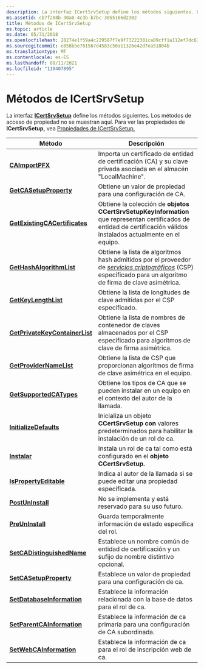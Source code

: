 ```yaml
---
description: La interfaz ICertSrvSetup define los métodos siguientes. Los métodos de acceso de propiedad no se muestran aquí. Para ver las propiedades de ICertSrvSetup, consulte Propiedades de ICertSrvSetup.
ms.assetid: cb7f288b-30a0-4c3b-b7bc-3055166d2302
title: Métodos de ICertSrvSetup
ms.topic: article
ms.date: 05/31/2018
ms.openlocfilehash: 28274e1f59a4c229587f7e9f73222381ca89cff1a112ef7dc633f7a0c32dd434
ms.sourcegitcommit: e858bbe701567d4583c50a11326e42d7ea51804b
ms.translationtype: MT
ms.contentlocale: es-ES
ms.lasthandoff: 08/11/2021
ms.locfileid: "119407895"
---
```

# <a name="methods-of-icertsrvsetup"></a>Métodos de ICertSrvSetup

La interfaz [**ICertSrvSetup**](/windows/desktop/api/Casetup/nn-casetup-icertsrvsetup) define los métodos siguientes. Los métodos de acceso de propiedad no se muestran aquí. Para ver las propiedades de **ICertSrvSetup,** vea [Propiedades de ICertSrvSetup.](properties-of-icertsrvsetup.md)



| Método                                                                         | Descripción                                                                                                                                                                                                                                               |
|--------------------------------------------------------------------------------|-----------------------------------------------------------------------------------------------------------------------------------------------------------------------------------------------------------------------------------------------------------|
| [**CAImportPFX**](/windows/desktop/api/Casetup/nf-casetup-icertsrvsetup-caimportpfx)                               | Importa un certificado de entidad de certificación (CA) y su clave privada asociada en el almacén "LocalMachine".                                                                                                                                          |
| [**GetCASetupProperty**](/windows/desktop/api/Casetup/nf-casetup-icertsrvsetup-getcasetupproperty)                 | Obtiene un valor de propiedad para una configuración de CA.                                                                                                                                                                                                             |
| [**GetExistingCACertificates**](/windows/desktop/api/Casetup/nf-casetup-icertsrvsetup-getexistingcacertificates)   | Obtiene la colección de **objetos CCertSrvSetupKeyInformation** que representan certificados de entidad de certificación válidos instalados actualmente en el equipo.                                                                                                                  |
| [**GetHashAlgorithmList**](/windows/desktop/api/Casetup/nf-casetup-icertsrvsetup-gethashalgorithmlist)             | Obtiene la lista de algoritmos hash admitidos por el proveedor de [*servicios criptográficos*](../secgloss/c-gly.md) (CSP) especificado para un algoritmo de firma de clave asimétrica. |
| [**GetKeyLengthList**](/windows/desktop/api/Casetup/nf-casetup-icertsrvsetup-getkeylengthlist)                     | Obtiene la lista de longitudes de clave admitidas por el CSP especificado.                                                                                                                                                                                              |
| [**GetPrivateKeyContainerList**](/windows/desktop/api/Casetup/nf-casetup-icertsrvsetup-getprivatekeycontainerlist) | Obtiene la lista de nombres de contenedor de claves almacenados por el CSP especificado para algoritmos de clave de firma asimétrica.                                                                                                                                                 |
| [**GetProviderNameList**](/windows/desktop/api/Casetup/nf-casetup-icertsrvsetup-getprovidernamelist)               | Obtiene la lista de CSP que proporcionan algoritmos de firma de clave asimétrica en el equipo.                                                                                                                                                                   |
| [**GetSupportedCATypes**](/windows/desktop/api/Casetup/nf-casetup-icertsrvsetup-getsupportedcatypes)               | Obtiene los tipos de CA que se pueden instalar en un equipo en el contexto del autor de la llamada.                                                                                                                                                                       |
| [**InitializeDefaults**](/windows/desktop/api/Casetup/nf-casetup-icertsrvsetup-initializedefaults)                 | Inicializa un objeto **CCertSrvSetup con** valores predeterminados para habilitar la instalación de un rol de ca.                                                                                                                                                           |
| [**Instalar**](/windows/desktop/api/Casetup/nf-casetup-icertsrvsetup-install)                                       | Instala un rol de ca tal como está configurado en el **objeto CCertSrvSetup.**                                                                                                                                                                                         |
| [**IsPropertyEditable**](/windows/desktop/api/Casetup/nf-casetup-icertsrvsetup-ispropertyeditable)                 | Indica al autor de la llamada si se puede editar una propiedad especificada.                                                                                                                                                                                       |
| [**PostUnInstall**](/windows/desktop/api/Casetup/nf-casetup-icertsrvsetup-postuninstall)                           | No se implementa y está reservado para su uso futuro.                                                                                                                                                                                                        |
| [**PreUnInstall**](/windows/desktop/api/Casetup/nf-casetup-icertsrvsetup-preuninstall)                             | Guarda temporalmente información de estado específica del rol.                                                                                                                                                                                                        |
| [**SetCADistinguishedName**](/windows/desktop/api/Casetup/nf-casetup-icertsrvsetup-setcadistinguishedname)         | Establece un nombre común de entidad de certificación y un sufijo de nombre distintivo opcional.                                                                                                                                                                                          |
| [**SetCASetupProperty**](/windows/desktop/api/Casetup/nf-casetup-icertsrvsetup-setcasetupproperty)                 | Establece un valor de propiedad para una configuración de ca.                                                                                                                                                                                                             |
| [**SetDatabaseInformation**](/windows/desktop/api/Casetup/nf-casetup-icertsrvsetup-setdatabaseinformation)         | Establece la información relacionada con la base de datos para el rol de ca.                                                                                                                                                                                                    |
| [**SetParentCAInformation**](/windows/desktop/api/Casetup/nf-casetup-icertsrvsetup-setparentcainformation)         | Establece la información de ca primaria para una configuración de CA subordinada.                                                                                                                                                                                        |
| [**SetWebCAInformation**](/windows/desktop/api/Casetup/nf-casetup-icertsrvsetup-setwebcainformation)               | Establece la información de ca para el rol de inscripción web de ca.                                                                                                                                                                                                   |



 

 

 
